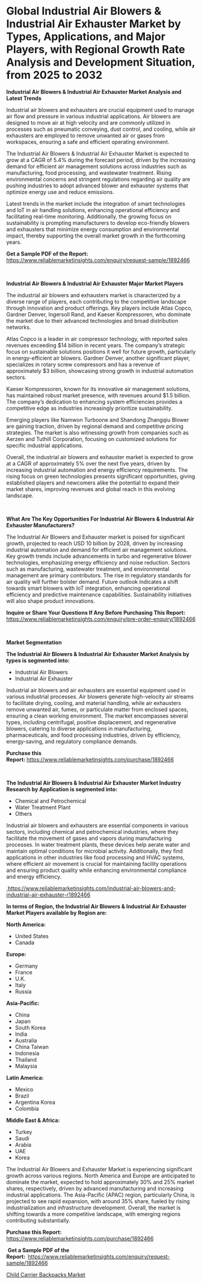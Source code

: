 <p><h1>Global Industrial Air Blowers & Industrial Air Exhauster Market by Types, Applications, and Major Players, with Regional Growth Rate Analysis and Development Situation, from 2025 to 2032</h1></p><p><strong>Industrial Air Blowers & Industrial Air Exhauster Market Analysis and Latest Trends</strong></p>
<p><p>Industrial air blowers and exhausters are crucial equipment used to manage air flow and pressure in various industrial applications. Air blowers are designed to move air at high velocity and are commonly utilized in processes such as pneumatic conveying, dust control, and cooling, while air exhausters are employed to remove unwanted air or gases from workspaces, ensuring a safe and efficient operating environment.</p><p>The Industrial Air Blowers & Industrial Air Exhauster Market is expected to grow at a CAGR of 5.4% during the forecast period, driven by the increasing demand for efficient air management solutions across industries such as manufacturing, food processing, and wastewater treatment. Rising environmental concerns and stringent regulations regarding air quality are pushing industries to adopt advanced blower and exhauster systems that optimize energy use and reduce emissions.</p><p>Latest trends in the market include the integration of smart technologies and IoT in air handling solutions, enhancing operational efficiency and facilitating real-time monitoring. Additionally, the growing focus on sustainability is prompting manufacturers to develop eco-friendly blowers and exhausters that minimize energy consumption and environmental impact, thereby supporting the overall market growth in the forthcoming years.</p></p>
<p><strong>Get a Sample PDF of the Report:&nbsp;</strong> <a href="https://www.reliablemarketinsights.com/enquiry/request-sample/1892466?utm_campaign=2004&utm_medium=2&utm_source=Github&utm_content=ia&utm_term=14012025&utm_id=industrial-air-blowers-industrial-air-exhauster">https://www.reliablemarketinsights.com/enquiry/request-sample/1892466</a></p>
<p>&nbsp;</p>
<p><strong>Industrial Air Blowers & Industrial Air Exhauster Major Market Players</strong></p>
<p><p>The industrial air blowers and exhausters market is characterized by a diverse range of players, each contributing to the competitive landscape through innovation and product offerings. Key players include Atlas Copco, Gardner Denver, Ingersoll Rand, and Kaeser Kompressoren, who dominate the market due to their advanced technologies and broad distribution networks.</p><p>Atlas Copco is a leader in air compressor technology, with reported sales revenues exceeding $14 billion in recent years. The company’s strategic focus on sustainable solutions positions it well for future growth, particularly in energy-efficient air blowers. Gardner Denver, another significant player, specializes in rotary screw compressors and has a revenue of approximately $3 billion, showcasing strong growth in industrial automation sectors.</p><p>Kaeser Kompressoren, known for its innovative air management solutions, has maintained robust market presence, with revenues around $1.5 billion. The company’s dedication to enhancing system efficiencies provides a competitive edge as industries increasingly prioritize sustainability.</p><p>Emerging players like Namwon Turboone and Shandong Zhangqiu Blower are gaining traction, driven by regional demand and competitive pricing strategies. The market is also witnessing growth from companies such as Aerzen and Tuthill Corporation, focusing on customized solutions for specific industrial applications.</p><p>Overall, the industrial air blowers and exhauster market is expected to grow at a CAGR of approximately 5% over the next five years, driven by increasing industrial automation and energy efficiency requirements. The rising focus on green technologies presents significant opportunities, giving established players and newcomers alike the potential to expand their market shares, improving revenues and global reach in this evolving landscape.</p></p>
<p>&nbsp;</p>
<p><strong>What Are The Key Opportunities For Industrial Air Blowers & Industrial Air Exhauster Manufacturers?</strong></p>
<p><p>The Industrial Air Blowers and Exhauster market is poised for significant growth, projected to reach USD 10 billion by 2028, driven by increasing industrial automation and demand for efficient air management solutions. Key growth trends include advancements in turbo and regenerative blower technologies, emphasizing energy efficiency and noise reduction. Sectors such as manufacturing, wastewater treatment, and environmental management are primary contributors. The rise in regulatory standards for air quality will further bolster demand. Future outlook indicates a shift towards smart blowers with IoT integration, enhancing operational efficiency and predictive maintenance capabilities. Sustainability initiatives will also shape product innovations.</p></p>
<p><strong>Inquire or Share Your Questions If Any Before Purchasing This Report:</strong> <a href="https://www.reliablemarketinsights.com/enquiry/pre-order-enquiry/1892466?utm_campaign=2004&utm_medium=2&utm_source=Github&utm_content=ia&utm_term=14012025&utm_id=industrial-air-blowers-industrial-air-exhauster">https://www.reliablemarketinsights.com/enquiry/pre-order-enquiry/1892466</a></p>
<p>&nbsp;</p>
<p><strong>Market Segmentation</strong></p>
<p><strong>The Industrial Air Blowers & Industrial Air Exhauster Market Analysis by types is segmented into:</strong></p>
<p><ul><li>Industrial Air Blowers</li><li>Industrial Air Exhauster</li></ul></p>
<p><p>Industrial air blowers and air exhausters are essential equipment used in various industrial processes. Air blowers generate high-velocity air streams to facilitate drying, cooling, and material handling, while air exhausters remove unwanted air, fumes, or particulate matter from enclosed spaces, ensuring a clean working environment. The market encompasses several types, including centrifugal, positive displacement, and regenerative blowers, catering to diverse applications in manufacturing, pharmaceuticals, and food processing industries, driven by efficiency, energy-saving, and regulatory compliance demands.</p></p>
<p><strong>Purchase this Report:&nbsp;</strong><a href="https://www.reliablemarketinsights.com/purchase/1892466?utm_campaign=2004&utm_medium=2&utm_source=Github&utm_content=ia&utm_term=14012025&utm_id=industrial-air-blowers-industrial-air-exhauster">https://www.reliablemarketinsights.com/purchase/1892466</a></p>
<p>&nbsp;</p>
<p><strong>The Industrial Air Blowers & Industrial Air Exhauster Market Industry Research by Application is segmented into:</strong></p>
<p><ul><li>Chemical and Petrochemical</li><li>Water Treatment Plant</li><li>Others</li></ul></p>
<p><p>Industrial air blowers and exhausters are essential components in various sectors, including chemical and petrochemical industries, where they facilitate the movement of gases and vapors during manufacturing processes. In water treatment plants, these devices help aerate water and maintain optimal conditions for microbial activity. Additionally, they find applications in other industries like food processing and HVAC systems, where efficient air movement is crucial for maintaining facility operations and ensuring product quality while enhancing environmental compliance and energy efficiency.</p></p>
<p><a href="https://www.reliablemarketinsights.com/industrial-air-blowers-and-industrial-air-exhauster-r1892466?utm_campaign=2004&utm_medium=2&utm_source=Github&utm_content=ia&utm_term=14012025&utm_id=industrial-air-blowers-industrial-air-exhauster">&nbsp;https://www.reliablemarketinsights.com/industrial-air-blowers-and-industrial-air-exhauster-r1892466</a></p>
<p><strong>In terms of Region, the Industrial Air Blowers & Industrial Air Exhauster Market Players available by Region are:</strong></p>
<p>
    <p> <strong> North America: </strong>
        <ul>
            <li>United States</li>
            <li>Canada</li>
        </ul>
        </p> 
    <p> <strong> Europe: </strong>
        <ul>
            <li>Germany</li>
            <li>France</li>
            <li>U.K.</li>
            <li>Italy</li>
            <li>Russia</li>
        </ul>
        </p> 
    <p> <strong> Asia-Pacific: </strong>
        <ul>
            <li>China</li>
            <li>Japan</li>
            <li>South Korea</li>
            <li>India</li>
            <li>Australia</li>
            <li>China Taiwan</li>
            <li>Indonesia</li>
            <li>Thailand</li>
            <li>Malaysia</li>
        </ul>
        </p> 
    <p> <strong> Latin America: </strong>
        <ul>
            <li>Mexico</li>
            <li>Brazil</li>
            <li>Argentina Korea</li>
            <li>Colombia</li>
        </ul>
        </p> 
    <p> <strong> Middle East & Africa: </strong>
        <ul>
            <li>Turkey</li>
            <li>Saudi</li>
            <li>Arabia</li>
            <li>UAE</li>
            <li>Korea</li>
        </ul>
    </p>
    </p>
<p><p>The Industrial Air Blowers and Exhauster Market is experiencing significant growth across various regions. North America and Europe are anticipated to dominate the market, expected to hold approximately 30% and 25% market shares, respectively, driven by advanced manufacturing and increasing industrial applications. The Asia-Pacific (APAC) region, particularly China, is projected to see rapid expansion, with around 35% share, fueled by rising industrialization and infrastructure development. Overall, the market is shifting towards a more competitive landscape, with emerging regions contributing substantially.</p></p>
<p><strong>Purchase this Report: </strong><a href="https://www.reliablemarketinsights.com/purchase/1892466?utm_campaign=2004&utm_medium=2&utm_source=Github&utm_content=ia&utm_term=14012025&utm_id=industrial-air-blowers-industrial-air-exhauster">https://www.reliablemarketinsights.com/purchase/1892466</a></p>
<p>&nbsp;<strong>Get a Sample PDF of the Report:&nbsp;&nbsp;</strong><a href="https://www.reliablemarketinsights.com/enquiry/request-sample/1892466?utm_campaign=2004&utm_medium=2&utm_source=Github&utm_content=ia&utm_term=14012025&utm_id=industrial-air-blowers-industrial-air-exhauster">https://www.reliablemarketinsights.com/enquiry/request-sample/1892466</a></p>
<p><strong></strong></p>
<p><p><a href="https://github.com/globismark/Market-Research-Report-List-5/blob/main/child-carrier-backpacks-market.md?utm_campaign=2004&utm_medium=2&utm_source=Github&utm_content=ia&utm_term=14012025&utm_id=industrial-air-blowers-industrial-air-exhauster">Child Carrier Backpacks Market</a></p></p>